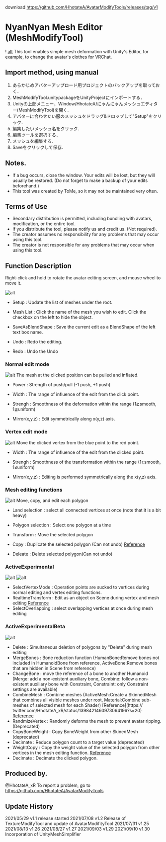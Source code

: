 download https://github.com/HhotateA/AvatarModifyTools/releases/tag/v1

# NyanNyan Mesh Editor (MeshModifyTool)

! [alt](./Manual/000.png)
This tool enables simple mesh deformation with Unity's Editor, for example, to change the avatar's clothes for VRChat.

## Import method, using manual
1. あらかじめアバターアップロード用プロジェクトのバックアップを取っておく．
2. MeshModifyTool.unitypackageをUnityProjectにインポートする．
3. Unityの上部メニュー，Window/HhotateA/にゃんにゃんメッシュエディター(MeshModifyTool)を開く.
4. アバターに合わせたい服のメッシュをドラッグ&ドロップして"Setup"をクリック．
5. 編集したいメッシュ名をクリック．
6. 編集ツールを選択する．
7. メッシュを編集する．
8. Saveをクリックして保存．

## Notes.
- If a bug occurs, close the window. Your edits will be lost, but they will usually be restored. (Do not forget to make a backup of your edits beforehand.)
- This tool was created by ToMe, so it may not be maintained very often.

## Terms of Use
- Secondary distribution is permitted, including bundling with avatars, modification, or the entire tool.
- If you distribute the tool, please notify us and credit us. (Not required).
- The creator assumes no responsibility for any problems that may occur using this tool.
- The creator is not responsible for any problems that may occur when using this tool.

## Function Description

Right-click and hold to rotate the avatar editing screen, and mouse wheel to move it.

![alt](./Manual/001.png)
- Setup : Update the list of meshes under the root.
- Mesh List : Click the name of the mesh you wish to edit. Click the checkbox on the left to hide the object.

- SaveAsBlendShape : Save the current edit as a BlendShape of the left text box name.

- Undo : Redo the editing.
- Redo : Undo the Undo

### Normal edit mode
![alt](./Manual/002.png)
 The mesh at the clicked position can be pulled and inflated.

- Power : Strength of push/pull (-1 push, +1 push)
- Width : The range of influence of the edit from the click point.
- Strengh : Smoothness of the deformation within the range (1≧smooth, 1≦uniform)

- Mirror(x,y,z) : Edit symmetrically along x(y,z) axis.

 ### Vertex edit mode
![alt](./Manual/003.png)
  Move the clicked vertex from the blue point to the red point.

 - Width : The range of influence of the edit from the clicked point.
 - Strengh : Smoothness of the transformation within the range (1≥smooth, 1≤uniform)

- Mirror(x,y,z) : Editing is performed symmetrically along the x(y,z) axis.

### Mesh editing functions
![alt](./Manual/004.png)
 Move, copy, and edit each polygon

 - Land selection : select all connected vertices at once (note that it is a bit heavy)
 - Polygon selection : Select one polygon at a time

 - Transform : Move the selected polygon
 - Copy : Duplicate the selected polygon (Can not undo) [Reference](https://twitter.com/HhotateA_xR/status/1395655196781387778?s=20)
 - Deleate : Delete selected polygon(Can not undo)

 ### ActiveExperimental
![alt](./Manual/005.png)
![alt](./Manual/006.png)
 - SelectVertexMode : Operation points are sucked to vertices during normal editing and vertex editing functions.
 - RealtimeTransform : Edit as an object on Scene during vertex and mesh editing [Reference](https://twitter.com/HhotateA_xR/status/1396059845766172674?s=20)
 - SelectOverlapping : select overlapping vertices at once during mesh editing

 ### ActiveExperimentalBeta
![alt](./Manual/007.png)
 - Delete : Simultaneous deletion of polygons by "Delete" during mesh editing
 - MergeBones : Bone reduction function (HumanBone:Remove bones not included in HumanoidBone from reference, ActiveBone:Remove bones that are hidden in Scene from reference)
 - ChangeBone : move the reference of a bone to another Humanoid (Merge: add a non-existent auxiliary bone, Combine: follow a non-existent auxiliary bone with Constraint, Constraint: only Constraint settings are available)
 - CombineMesh : Combine meshes (ActiveMesh:Create a SkinnedMesh that combines all visible meshes under root, Material:Combine sub-meshes of selected mesh for each Shader) [Reference](https:// twitter.com/HhotateA_xR/status/1398421460973064196?s=20) [Reference](https://twitter.com/HhotateA_xR/status/1392077207061745664?s=20)
 - RandmizeVertex : Randomly deforms the mesh to prevent avatar ripping. (Deprecated)
 - CopyBoneWeight : Copy BoneWeight from other SkinedMesh (deprecated)
 - Decimate : Reduce polygon count to a target value (deprecated)
 - WeightCopy : Copy the weight value of the selected polygon from other vertices in the mesh editing function. [Reference](https://twitter.com/HhotateA_xR/status/1398421178432192513?s=20)
 - Decimate : Decimate the clicked polygon.

## Produced by.
@HhotateA_xR
To report a problem, go to https://github.com/HhotateA/AvatarModifyTools

## Update History
2021/05/29 v1.1 release started
2021/07/08 v1.2 Release of TextureModifyTool and update of AvatarModifityTool
2021/07/31 v1.25
2021/08/13 v1.26
2021/08/27 v1.27
2021/09/03 v1.29
2021/09/10 v1.30 Incorporation of UnityMeshSimplifier
